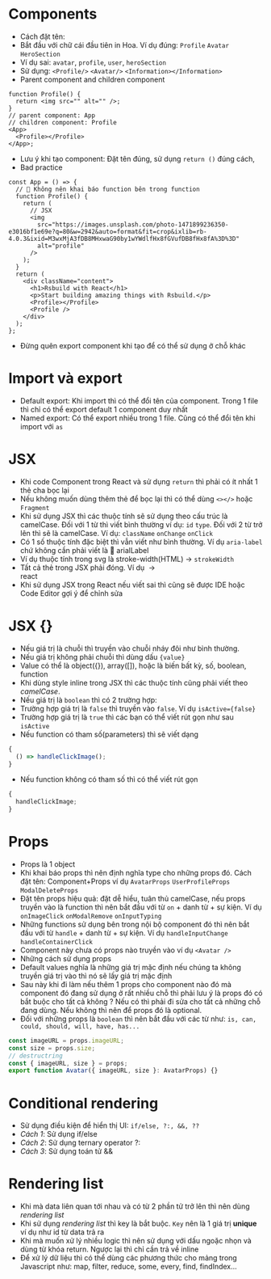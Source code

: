 # Components

- Cách đặt tên:
- Bắt đầu với chữ cái đầu tiên in Hoa. Ví dụ đúng: `Profile` `Avatar` `HeroSection`
- Ví dụ sai: `avatar`, `profile`, `user`, `heroSection`
- Sử dụng: `<Profile/>` `<Avatar/>` `<Information></Information>`
- Parent component and children component

```tsx
function Profile() {
  return <img src="" alt="" />;
}
// parent component: App
// children component: Profile
<App>
  <Profile></Profile>
</App>;
```

- Lưu ý khi tạo component: Đặt tên đúng, sử dụng `return ()` đúng cách,
- Bad practice

```tsx
const App = () => {
  // 🛑 Không nên khai báo function bên trong function
  function Profile() {
    return (
      // JSX
      <img
        src="https://images.unsplash.com/photo-1471899236350-e3016bf1e69e?q=80&w=2942&auto=format&fit=crop&ixlib=rb-4.0.3&ixid=M3wxMjA3fDB8MHxwaG90by1wYWdlfHx8fGVufDB8fHx8fA%3D%3D"
        alt="profile"
      />
    );
  }
  return (
    <div className="content">
      <h1>Rsbuild with React</h1>
      <p>Start building amazing things with Rsbuild.</p>
      <Profile></Profile>
      <Profile />
    </div>
  );
};
```

- Đừng quên export component khi tạo để có thể sử dụng ở chỗ khác

# Import và export

- Default export: Khi import thì có thể đổi tên của component. Trong 1 file thì chỉ có thể export default 1 component duy nhất
- Named export: Có thể export nhiều trong 1 file. Cũng có thể đổi tên khi import với `as`

# JSX

- Khi code Component trong React và sử dụng `return` thì phải có ít nhất 1 thẻ cha bọc lại
- Nếu không muốn dùng thêm thẻ để bọc lại thì có thể dùng `<></>` hoặc `Fragment`
- Khi sử dụng JSX thì các thuộc tính sẽ sử dụng theo cấu trúc là camelCase. Đối với 1 từ thì viết bình thường ví dụ: `id` `type`. Đối với 2 từ trở lên thì sẽ là camelCase. Ví dụ: `className` `onChange` `onClick`
- Có 1 số thuộc tính đặc biệt thì vẫn viết như bình thường. Ví dụ `aria-label` chứ không cần phải viết là 🛑 arialLabel
- Ví dụ thuộc tính trong svg là stroke-width(HTML) -> `strokeWidth`
- Tất cả thẻ trong JSX phải đóng. Ví dụ <img> -> <img/> <div/> <div>react</div>
- Khi sử dụng JSX trong React nếu viết sai thì cũng sẽ được IDE hoặc Code Editor gợi ý để chỉnh sửa

# JSX {}

- Nếu giá trị là chuỗi thì truyền vào chuỗi nháy đôi như bình thường.
- Nếu giá trị không phải chuỗi thì dùng dấu `{value}`
- Value có thể là object({}), array([]), hoặc là biến bất kỳ, số, boolean, function
- Khi dùng style inline trong JSX thì các thuộc tính cũng phải viết theo _camelCase_.
- Nếu giá trị là `boolean` thì có 2 trường hợp:
- Trường hợp giá trị là `false` thì truyền vào `false`. Ví dụ `isActive={false}`
- Trường hợp giá trị là `true` thì các bạn có thể viết rút gọn như sau `isActive`
- Nếu function có tham số(parameters) thì sẽ viết dạng

```js
{
  () => handleClickImage();
}
```

- Nếu function không có tham số thì có thể viết rút gọn

```js
{
  handleClickImage;
}
```

# Props

- Props là 1 object
- Khi khai báo props thì nên định nghĩa type cho những props đó. Cách đặt tên: Component+Props ví dụ `AvatarProps` `UserProfileProps` `ModalDeleteProps`
- Đặt tên props hiệu quả: đặt dễ hiểu, tuân thủ camelCase, nếu props truyền vào là function thì nên bắt đầu với từ `on` + danh từ + sự kiện. Ví dụ `onImageClick` `onModalRemove` `onInputTyping`
- Những functions sử dụng bên trong nội bộ component đó thì nên bắt đầu với từ `handle` + danh từ + sự kiện. Ví dụ `handleInputChange` `handleContainerClick`
- Component này chưa có props nào truyền vào ví dụ `<Avatar />`
- Những cách sử dụng props
- Default values nghĩa là những giá trị mặc định nếu chúng ta không truyền giá trị vào thì nó sẽ lấy giá trị mặc định
- Sau này khi đi làm nếu thêm 1 props cho component nào đó mà component đó đang sử dụng ở rất nhiều chỗ thì phải lưu ý là props đó có bắt buộc cho tất cả không ? Nếu có thì phải đi sửa cho tất cả những chỗ đang dùng. Nếu không thì nên để props đó là optional.
- Đối với những props là `boolean` thì nên bắt đầu với các từ như: `is, can, could, should, will, have, has...`

```js
const imageURL = props.imageURL;
const size = props.size;
// destructring
const { imageURL, size } = props;
export function Avatar({ imageURL, size }: AvatarProps) {}
```

# Conditional rendering

- Sử dụng điều kiện để hiển thị UI: `if/else, ?:, &&, ??`
- _Cách 1_: Sử dụng if/else
- _Cách 2_: Sử dụng ternary operator ?:
- _Cách 3_: Sử dụng toán tử &&

# Rendering list

- Khi mà data liên quan tới nhau và có từ 2 phần tử trở lên thì nên dùng _rendering list_
- Khi sử dụng _rendering list_ thì key là bắt buộc. `Key` nên là 1 giá trị **unique** ví dụ như id từ data trả ra
- Khi mà muốn xử lý nhiều logic thì nên sử dụng với dấu ngoặc nhọn và dùng từ khóa return. Ngược lại thì chỉ cần trả về inline
- Để xử lý dữ liệu thì có thể dùng các phương thức cho mảng trong Javascript như: map, filter, reduce, some, every, find, findIndex...
